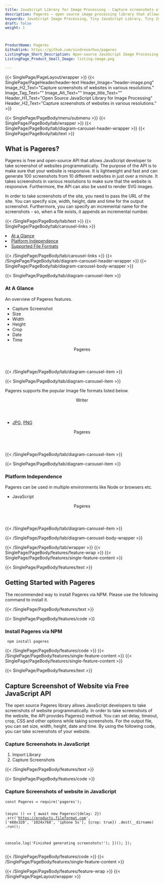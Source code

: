 ```yaml
---
title: JavaScript Library for Image Processing - Capture screenshots of websites in various resolutions
description: Pageres – open source image processing library that allows Software programmers to capture screenshots of websites via JavaScript Library
keywords: JavaScript Image Processing, Tiny JavaScript Library, Tiny Image Processing Library, image processing, JavaScript images, image processing library, JavaScript PNG API, JavaScript JPG, JavaScript image API, JavaScript Image creation, Modify images, Get color from image, get color, get image color, color, JavaScript Color API, Screenshot, Capture Screenshots
draft: false
weight: 1



ProductName: Pageres
Githublink: https://github.com/sindresorhus/pageres
ListingPage_Short_Description: Open-source JavaScript Image Processing API to Capture screenshots of websites in various resolutions.
ListingPage_Product_Small_Image: listing-image.png 

---
```


{{< SinglePage/PageLayout/wrapper >}}
{{< SinglePage/PageHeader/header-text
Header_Image="header-image.png"
Image_H2_Text="Capture screenshots of websites in various resolutions."
Image_Tag_Text=""
Image_Alt_Text=""
Image_title_Text=""
Header_H1_Text="Open Source JavaScript Library for Image Processing"
Header_H2_Text="Capture screenshots of websites in various resolutions." >}}

{{< SinglePage/PageBody/menu/submenu >}}
{{< SinglePage/PageBody/tab/wrapper >}}
{{< SinglePage/PageBody/tab/diagram-carousel-header-wrapper >}}
{{< SinglePage/PageBody/tab/text >}}



<h2 class="h2title">What is Pageres?</h2>
<p>Pageres is free and open-source API that allows JavaScript developer to take screenshot of websites programmatically. The purpose of the API is to make sure that your website is responsive. It is lightweight and fast and can generate 100 screenshots from 10 different websites in just over a minute. It takes screenshots in various resolutions to make sure that the website is responsive. Furthermore, the API can also be used to render SVG images.</p>
<p>In order to take screenshots of the site, you need to pass the URL of the site. You can specify size, width, height, date and time for the output screenshot. Furthermore, you can specify an incremental name for the screenshots - so, when a file exists, it appends an incremental number.</p>

{{< /SinglePage/PageBody/tab/text >}}
{{< SinglePage/PageBody/tab/carousel-links >}}

<li data-target="#diagramcarousel" data-slide-to="0"><a href="#">At a Glance</a></li>
<li data-target="#diagramcarousel" data-slide-to="2"><a href="#">Platform Independence</a></li>
<li data-target="#diagramcarousel" data-slide-to="1"><a class="activetab" href="#">Supported File Formats</a></li>


{{< /SinglePage/PageBody/tab/carousel-links >}}
{{< /SinglePage/PageBody/tab/diagram-carousel-header-wrapper >}}
{{< SinglePage/PageBody/tab/diagram-carousel-body-wrapper >}}

{{< SinglePage/PageBody/tab/diagram-carousel-item >}}
<h3>At A Glance</h3>
<p>An overview of Pageres features.</p>
<div class="diagram1 d1-poi">
<div class="d1-row">
<div class="d1-col d1-right">
<ul>
<li>Capture Screenshot</li>
<li>Size</li>
<li>Width</li>
<li>Height</li>
<li>Crop</li>
<li>Date</li>
<li>Time</li>
</ul>
</div>
<div class="d1-col d1-left"> </div>
</div>
<div class="d1-logo" style="border: none;"><header>Pageres</header><footer><small></small></footer></div>
<!--/logo--></div>
<!--/diagram1-->
{{< /SinglePage/PageBody/tab/diagram-carousel-item >}}

{{< SinglePage/PageBody/tab/diagram-carousel-item >}}
<p>Pageres supports the popular Image file formats listed below.</p>
<div class="diagram1 d2 d1-poi">
<div class="d1-row">
<div class="d1-col d1-left"> </div>
<!--/left-->
<div class="d1-col d1-right"><header><i class="fa fa-long-arrow-down"> </i> Writer</header>
<ul>
<li> <a href="https://docs.fileformat.com/image/jpeg/">JPG</a>, <a href="https://docs.fileformat.com/image/png/">PNG</a> </li>
</ul>
</div>
<!--/right--></div>
<!--/row-->
<div class="d1-logo" style="border: none;"><header>Pageres</header><footer><small></small></footer></div>
<!--/logo--></div>
<!--/diagram2-->
{{< /SinglePage/PageBody/tab/diagram-carousel-item >}}

{{< SinglePage/PageBody/tab/diagram-carousel-item >}}
<h3>Platform Independence</h3>
<p>Pageres can be used in multiple environments like Node or browsers etc.</p>
<div class="diagram1 d1-poi">
<div class="d1-row">
<div class="d1-col d1-right">
<ul>
<li>JavaScript </li>
</ul>
</div>
<!--/right--></div>
<!--/row-->
<div class="d1-logo" style="border: none;"><header>Pageres</header><footer><small></small></footer></div>
<!--/logo--></div>
<!--/diagram2 -->
{{< /SinglePage/PageBody/tab/diagram-carousel-item >}}

{{< /SinglePage/PageBody/tab/diagram-carousel-body-wrapper >}}

{{< /SinglePage/PageBody/tab/wrapper >}}
{{< SinglePage/PageBody/features/feature-wrap >}}
{{< SinglePage/PageBody/features/single-feature-content >}}

{{< SinglePage/PageBody/features/text >}}
<h2 class="h2title">Getting Started with Pageres</h2>
<p>The recommended way to install Pageres via NPM. Please use the following command to install it.</p>
{{< /SinglePage/PageBody/features/text >}}

{{< SinglePage/PageBody/features/code >}}
<h3><strong>Install Pageres via NPM</strong></h3>
<pre><code class="html"> npm install pageres </code></pre>


{{< /SinglePage/PageBody/features/code >}}
{{< /SinglePage/PageBody/features/single-feature-content >}}
{{< SinglePage/PageBody/features/single-feature-content >}}

{{< SinglePage/PageBody/features/text >}}
<h2 class="h2title">Capture Screenshot of Website via Free JavaScript API</h2>
<p>The open source Pageres library allows JavaScript developers to take screenshots of website programmatically. In order to take screenshots of the website, the API provides Pageres() method. You can set delay, timeout, crop, CSS and other options while taking screenshots. For the output file, you can set size, width, height, date and time. By using the following code, you can take screenshots of your website.</p>
<h3>Capture Screenshots in JavaScript</h3>
<ol>
<li>Import Library</li>
<li>Capture Screenshots</li>
</ol>
{{< /SinglePage/PageBody/features/text >}}

{{< SinglePage/PageBody/features/code >}}
<h3>Capture Screenshots of website in JavaScript</h3>
<pre><code class="c#">const Pageres = require('pageres');

(async () =&gt; {
  await new Pageres({delay: 2})
    .src('https://products.fileformat.com', ['480x320', '1024x768', 'iphone 5s'], {crop: true})
    .dest(__dirname)
    .run();

  console.log('Finished generating screenshots!');
})();
});
      </code></pre>


{{< /SinglePage/PageBody/features/code >}}
{{< /SinglePage/PageBody/features/single-feature-content >}}

{{< /SinglePage/PageBody/features/feature-wrap >}}
{{< /SinglePage/PageLayout/wrapper >}}